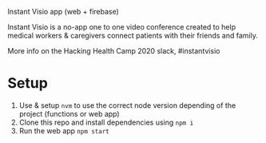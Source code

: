 Instant Visio app (web + firebase)

Instant Visio is a no-app one to one video conference created to help medical workers & caregivers connect patients with their friends and family. 

More info on the Hacking Health Camp 2020 slack, #instantvisio


# Setup

1. Use & setup `nvm` to use the correct node version depending of the project (functions or web app)
2. Clone this repo and install dependencies using `npm i`
3. Run the web app `npm start`
